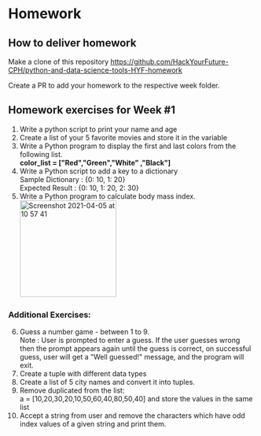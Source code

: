 # Homework

## How to deliver homework 

Make a clone of this repository https://github.com/HackYourFuture-CPH/python-and-data-science-tools-HYF-homework

Create a PR to add your homework to the respective week folder.

## Homework exercises for Week #1 

1. Write a python script to print your name and age
2. Create a list of your 5 favorite movies and store it in the variable
3. Write a Python program to display the first and last colors from the following list.   <br> <strong> color_list = ["Red","Green","White" ,"Black"]</strong>
4. Write a Python script to add a key to a dictionary
<br>Sample Dictionary : {0: 10, 1: 20}
<br>Expected Result : {0: 10, 1: 20, 2: 30}
5. Write a Python program to calculate body mass index.
<br><space><img width="196" alt="Screenshot 2021-04-05 at 10 57 41" src="https://user-images.githubusercontent.com/6642037/113557123-ccca3300-95fd-11eb-9e5d-c6f9735f5bdb.png">
          
### Additional Exercises:

6. Guess a number  game - between 1 to 9.  
 <br>Note : User is prompted to enter a guess. If the user guesses wrong then the prompt appears again until the guess is correct, on successful guess, user will get a "Well guessed!" message, and the program will exit.
7. Create a tuple with different data types
8. Create a list of 5 city names and convert it into tuples.
9. Remove duplicated from the list:
<br>a = [10,20,30,20,10,50,60,40,80,50,40] and store the values in the same list
10. Accept a string from user and remove the characters which have odd index values of a given string and print them.
